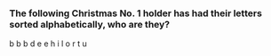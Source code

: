 ### The following Christmas No. 1 holder has had their letters sorted alphabetically, who are they?

b b b d e e h i l o r t u
